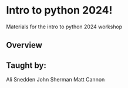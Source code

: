 # Intro to python 2024!

Materials for the intro to python 2024 workshop

## Overview


## Taught by:
Ali Snedden
John Sherman
Matt Cannon
